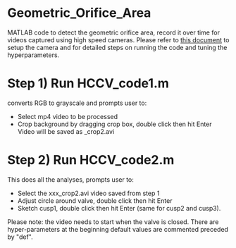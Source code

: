 # Geometric_Orifice_Area
MATLAB code to detect the geometric orifice area, record it over time for videos captured using high speed cameras.
Please refer to [this document](https://github.com/nairouzshehata/Geometric_Orifice_Area/edit/main/README.md) to setup the camera and for detailed steps on running the code and tuning the hyperparameters.


# Step 1) Run HCCV_code1.m #
converts RGB to grayscale and prompts user to: 
* Select mp4 video to be processed
* Crop background by dragging crop box, double click then hit Enter
Video will be saved as <original video name>_crop2.avi    

# Step 2) Run HCCV_code2.m #
This does all the analyses, prompts user to:
* Select the xxx_crop2.avi video saved from step 1 
* Adjust circle around valve, double click then hit Enter
* Sketch cusp1, double click then hit Enter (same for cusp2 and cusp3).   

Please note: the video needs to start when the valve is closed. There are hyper-parameters at the beginning default values are commented preceded by "def".

